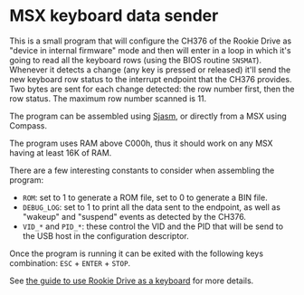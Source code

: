 # MSX keyboard data sender

This is a small program that will configure the CH376 of the Rookie Drive as "device in internal firmware" mode and then will enter in a loop in which it's going to read all the keyboard rows (using the BIOS routine `SNSMAT`). Whenever it detects a change (any key is pressed or released) it'll send the new keyboard row status to the interrupt endpoint that the CH376 provides. Two bytes are sent for each change detected: the row number first, then the row status. The maximum row number scanned is 11.

The program can be assembled using [Sjasm](https://github.com/Konamiman/Sjasm), or directly from a MSX using Compass.

The program uses RAM above C000h, thus it should work on any MSX having at least 16K of RAM.

There are a few interesting constants to consider when assembling the program:

* `ROM`: set to 1 to generate a ROM file, set to 0 to generate a BIN file.
* `DEBUG_LOG`: set to 1 to print all the data sent to the endpoint, as well as "wakeup" and "suspend" events as detected by the CH376.
* `VID_*` and `PID_*`: these control the VID and the PID that will be send to the USB host in the configuration descriptor.

Once the program is running it can be exited with the following keys combination: `ESC` + `ENTER` + `STOP`.

See [the guide to use Rookie Drive as a keyboard](https://github.com/Konamiman/NestorDevice/blob/main/docs/Keyboard.md) for more details.
